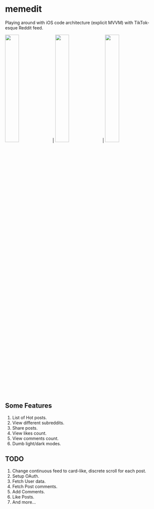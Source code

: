 # memedit
Playing around with iOS code architecture (explicit MVVM) with TikTok-esque Reddit feed.

<img src="https://user-images.githubusercontent.com/3143788/202963028-a8120783-374e-4e78-a197-abd37a4aebf4.jpeg" width=30% height=30% /> | 
<img src="https://user-images.githubusercontent.com/3143788/202963287-6783246c-e775-4ac3-8062-48dae50cbaa9.jpeg" width=30% height=30% /> |
<img src="https://user-images.githubusercontent.com/3143788/202964108-02f545ac-ae5e-4f38-88a3-ca346607c552.jpeg" width=30% height=30% />

## Some Features
1. List of Hot posts.
2. View different subreddits.
3. Share posts.
4. View likes count.
5. View comments count.
6. Dumb light/dark modes.

## TODO
1. Change continuous feed to card-like, discrete scroll for each post.
2. Setup OAuth.
3. Fetch User data.
4. Fetch Post comments.
5. Add Comments.
6. Like Posts.
7. And more...
